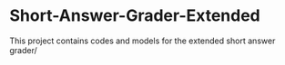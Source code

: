 Short-Answer-Grader-Extended
============================

This project contains codes and models for the extended short answer grader/
